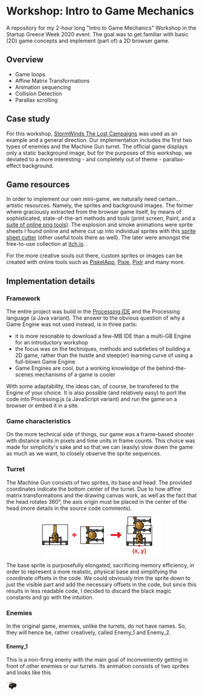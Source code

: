 # Workshop: Intro to Game Mechanics
A repository for my 2-hour long "Intro to Game Mechanics" Workshop in the Startup Greece Week 2020 event. The goal was to get familiar with basic (2D) game concepts and implement (part of) a 2D browser game.

## Overview
* Game loops
* Affine Matrix Transformations
* Animation sequencing
* Collision Detection
* Parallax scrolling


## Case study
For this workshop, [StormWinds The Lost Campaigns](https://armorgames.com/play/3099/stormwinds-the-lost-campaigns) was used as an example and a general direction. Our implementation includes the first two types of enemies and the Machine Gun turret.
The official game displays only a static background image, but for the purposes of this workshop, we deviated to a more interesting - and completely out of theme - parallax-effect background.


## Game resources
In order to implement our own mini-game, we naturally need certain... artistic resources. Namely, the sprites and background images. The former where graciously extracted from the browser game itself, by means of sophisticated, state-of-the-art methods and tools (print screen, Paint, and a [suite of online png tools](https://onlinepngtools.com/)). The explosion and smoke animations were sprite sheets I found online and where cut up into individual sprites with this [sprite sheet cutter](https://ezgif.com/sprite-cutter) (other useful tools there as well). The later were amongst the free-to-use collection at [itch.io](itch.io).

For the more creative souls out there, custom sprites or images can be created with online tools such as [PiskelApp](https://www.piskelapp.com/), [Pixie](https://pixieengine.com/), [Pixlr](https://pixlr.com/) and many more.


## Implementation details
### Framework
The entire project was build in the [Processing IDE](https://processing.org/) and the Processing language (a Java variant). The answer to the obvious question of why a Game Engine was not used instead, is in three parts: 
* it is more resonable to download a few-MB IDE than a multi-GB Engine for an introductory workshop
* the focus was on the techniques, methods and subtleties of building a 2D game, rather than the hustle and steep(er) learning curve of using a full-blown Game Engine
* Game Engines are cool, but a working knowledge of the behind-the-scenes mechanisms of a game is cooler

With some adaptability, the ideas can, of course, be transfered to the Engine of your choice. It is also possible (and relatively easy) to port the code into Processing.js (a JavaScript variant) and run the game on a browser or embed it in a site.


### Game characteristics
On the more technical side of things, our game was a frame-based shooter with distance units in pixels and time units in frame counts. This choice was made for simplicity's sake and so that we can (easily) slow down the game as much as we want, to closely observe the sprite sequences.


### Turret
The Machine Gun consists of two sprites, its base and head. The provided coordinates indicate the bottom center of the turret. Due to how affine matrix transformations and the drawing canvas work, as well as the fact that the head rotates 360°, the axis origin must be placed in the center of the head (more details in the source code comments). 

<p align="center">
  <img src="/images/Machine_Gun_Construction.png">
</p>

The base sprite is purposefully elongated, sacrificing memory efficiency, in order to represent a more realistic, physical base and simplifying the coordinate offsets in the code. We could obviously trim the sprite down to just the visible part and add the necessary offsets in the code, but since this results in less readable code,  I decided to discard the black magic constants and go with the intuition.


### Enemies
In the original game, enemies, unlike the turrets, do not have names. So, they will hence be, rather creatively, called Enemy_1 and Enemy_2.

#### Enemy_1
This is a non-firing enemy with the main goal of inconveniently getting in front of other enemies or our turrets. Its animation consists of two sprites and looks like this

![alt text](/images/Enemy_1_Animation.gif "Enemy_1 Animation")
